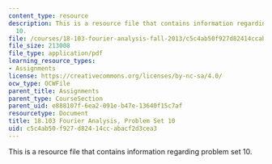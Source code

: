 ```yaml
---
content_type: resource
description: This is a resource file that contains information regarding problem set
  10.
file: /courses/18-103-fourier-analysis-fall-2013/c5c4ab50f927d82414ccabacf2d3cea3_MIT18_103F13_pset10.pdf
file_size: 213008
file_type: application/pdf
learning_resource_types:
- Assignments
license: https://creativecommons.org/licenses/by-nc-sa/4.0/
ocw_type: OCWFile
parent_title: Assignments
parent_type: CourseSection
parent_uid: e888107f-6ea2-091e-b47e-13640f15c7af
resourcetype: Document
title: 18.103 Fourier Analysis, Problem Set 10
uid: c5c4ab50-f927-d824-14cc-abacf2d3cea3
---
```

This is a resource file that contains information regarding problem set 10.
